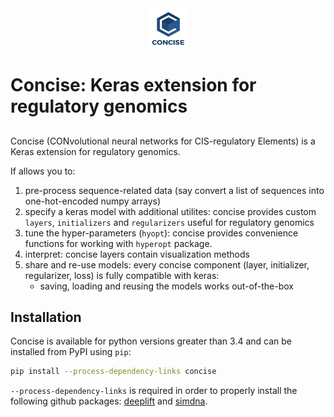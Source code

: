 <div align="center">
    <img src="docs/img/concise_logo_text.jpg" alt="Concise logo" height="64" width="64">
</div>


# Concise: Keras extension for regulatory genomics

## 

Concise (CONvolutional neural networks for CIS-regulatory Elements) is a Keras extension for regulatory genomics. 

If allows you to:

1. pre-process sequence-related data (say convert a list of sequences into one-hot-encoded numpy arrays)
2. specify a keras model with additional utilites: concise provides custom `layers`, `initializers` and `regularizers` useful for regulatory genomics
3. tune the hyper-parameters (`hyopt`): concise provides convenience functions for working with `hyperopt` package.
4. interpret: concise layers contain visualization methods
5. share and re-use models: every concise component (layer, initializer, regularizer, loss) is fully compatible with keras:
    -  saving, loading and reusing the models works out-of-the-box

<!-- TODO - include image of concise -->


## Installation

Concise is available for python versions greater than 3.4 and can be installed from PyPI using `pip`:

```sh
pip install --process-dependency-links concise
```

`--process-dependency-links` is required in order to properly install the following github packages: [deeplift](https://github.com/kundajelab/deeplift) and [simdna](https://github.com/kundajelab/simdna/tarball/0.2#egg=simdna-0.2).

<!-- Make sure your keras is installed properly and configured with the backend of choice. -->
